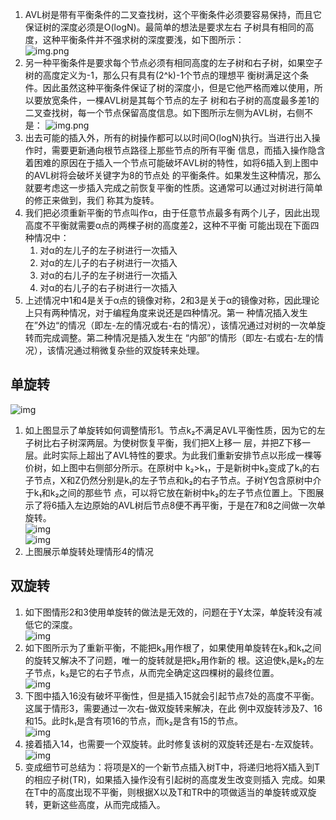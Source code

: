 1. AVL树是带有平衡条件的二叉查找树，这个平衡条件必须要容易保持，而且它保证树的深度必须是O(logN)。最简单的想法是要求左右
子树具有相同的高度，这种平衡条件并不强求树的深度要浅，如下图所示：        
![img.png](./img/img6.png)        
1. 另一种平衡条件是要求每个节点必须有相同高度的左子树和右子树，如果空子树的高度定义为-1，那么只有具有(2^k)-1个节点的理想平
衡树满足这个条件。因此虽然这种平衡条件保证了树的深度小，但是它他严格而难以使用，所以要放宽条件，一棵AVL树是其每个节点的左子
树和右子树的高度最多差1的二叉查找树，每一个节点保留高度信息。如下图所示左侧为AVL树，右侧不是：
![img.png](./img/img7.png)      
1. 出去可能的插入外，所有的树操作都可以以时间O(logN)执行。当进行出入操作时，需要更新通向根节点路径上那些节点的所有平衡
信息，而插入操作隐含着困难的原因在于插入一个节点可能破坏AVL树的特性，如将6插入到上图中的AVL树将会破坏关键字为8的节点处
的平衡条件。如果发生这种情况，那么就要考虑这一步插入完成之前恢复平衡的性质。这通常可以通过对树进行简单的修正来做到，我们
称其为旋转。
1. 我们把必须重新平衡的节点叫作α，由于任意节点最多有两个儿子，因此出现高度不平衡就需要α点的两棵子树的高度差2，这种不平衡
可能出现在下面四种情况中：
    1. 对α的左儿子的左子树进行一次插入
    1. 对α的左儿子的右子树进行一次插入
    1. 对α的右儿子的左子树进行一次插入
    1. 对α的右儿子的右子树进行一次插入
1. 上述情况中1和4是关于α点的镜像对称，2和3是关于α的镜像对称，因此理论上只有两种情况，对于编程角度来说还是四种情况。第一
种情况插入发生在”外边“的情况（即左-左的情况或右-右的情况），该情况通过对树的一次单旋转而完成调整。第二种情况是插入发生在
“内部”的情形（即左-右或右-左的情况），该情况通过稍微复杂些的双旋转来处理。
## 单旋转
![img](./img/img9.jpg)      
1. 如上图显示了单旋转如何调整情形1。节点k₂不满足AVL平衡性质，因为它的左子树比右子树深两层。为使树恢复平衡，我们把X上移一
层，并把Z下移一层。此时实际上超出了AVL特性的要求。为此我们重新安排节点以形成一棵等价树，如上图中右侧部分所示。在原树中
k₂>k₁，于是新树中k₂变成了k₁的右子节点，X和Z仍然分别是k₁的左子节点和k₂的右子节点。子树Y包含原树中介于k₁和k₂之间的那些节
点，可以将它放在新树中k₂的左子节点位置上。下图展示了将6插入左边原始的AVL树后节点8便不再平衡，于是在7和8之间做一次单旋转。      
![img](./img/img10.jpg)          
![img](./img/img11.jpg)         
1. 上图展示单旋转处理情形4的情况
## 双旋转
1. 如下图情形2和3使用单旋转的做法是无效的，问题在于Y太深，单旋转没有减低它的深度。        
![img](./img/img12.jpg)         
1. 如下图所示为了重新平衡，不能把k₃用作根了，如果使用单旋转在k₃和k₁之间的旋转又解决不了问题，唯一的旋转就是把k₂用作新的
根。这迫使k₁是k₂的左子节点，k₃是它的右子节点，从而完全确定这四棵树的最终位置。          
![img](./img/img13.jpg)         
1. 下图中插入16没有破坏平衡性，但是插入15就会引起节点7处的高度不平衡。这属于情形3，需要通过一次右-做双旋转来解决，在此
例中双旋转涉及7、16和15。此时k₁是含有项16的节点，而k₂是含有15的节点。           
![img](./img/img14.jpg)         
1. 接着插入14，也需要一个双旋转。此时修复该树的双旋转还是右-左双旋转。      
![img](./img/img15.jpg)         
1. 变成细节可总结为：将项是X的一个新节点插入树T中，将递归地将X插入到T的相应子树(TR)，如果插入操作没有引起树的高度发生改变则插入
完成。如果在T中的高度出现不平衡，则根据X以及T和TR中的项做适当的单旋转或双旋转，更新这些高度，从而完成插入。
